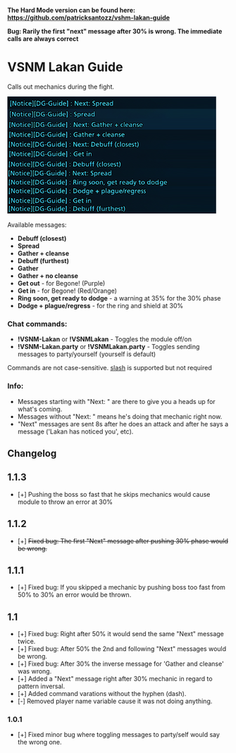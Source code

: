 **The Hard Mode version can be found here: https://github.com/patricksantozz/vshm-lakan-guide**

**Bug: Rarily the first "next" message after 30% is wrong. The immediate calls are always correct**

# VSNM Lakan Guide
Calls out mechanics during the fight.

![Screenshot](https://github.com/patricksantozz/vsnm-lakan-guide/blob/master/vsnm-lakan-guide-preview.png)

Available messages:

* **Debuff (closest)**
* **Spread**
* **Gather + cleanse**
* **Debuff (furthest)**
* **Gather**
* **Gather + no cleanse**
* **Get out**  - for Begone! (Purple)
* **Get in**  - for Begone! (Red/Orange)
* **Ring soon, get ready to dodge**  - a warning at 35% for the 30% phase
* **Dodge + plague/regress**  - for the ring and shield at 30%


### Chat commands:
* **!VSNM-Lakan** or **!VSNMLakan** - Toggles the module off/on
* **!VSNM-Lakan.party** or **!VSNMLakan.party** - Toggles sending messages to party/yourself (yourself is default)

Commands are not case-sensitive. [slash](https://github.com/baldera-mods/slash) is supported but not required


### Info:
* Messages starting with "Next: " are there to give you a heads up for what's coming.
* Messages without "Next: " means he's doing that mechanic right now.
* "Next" messages are sent 8s after he does an attack and after he says a message ('Lakan has noticed you', etc).


## Changelog
## 1.1.3
* [+] Pushing the boss so fast that he skips mechanics would cause module to throw an error at 30%
## 1.1.2
* [+] ~~Fixed bug: The first "Next" message after pushing 30% phase would be wrong.~~
## 1.1.1
* [+] Fixed bug: If you skipped a mechanic by pushing boss too fast from 50% to 30% an error would be thrown.
## 1.1
* [+] Fixed bug: Right after 50% it would send the same "Next" message twice.
* [+] Fixed bug: After 50% the 2nd and following "Next" messages would be wrong.
* [+] Fixed bug: After 30% the inverse message for 'Gather and cleanse' was wrong.
* [+] Added a "Next" message right after 30% mechanic in regard to pattern inversal.
* [+] Added command varations without the hyphen (dash).
* [-] Removed player name variable cause it was not doing anything.
### 1.0.1
* [+] Fixed minor bug where toggling messages to party/self would say the wrong one.